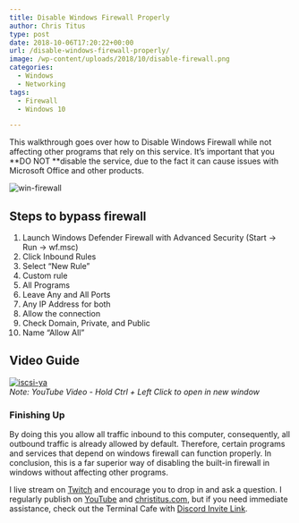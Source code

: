 ```yaml
---
title: Disable Windows Firewall Properly
author: Chris Titus
type: post
date: 2018-10-06T17:20:22+00:00
url: /disable-windows-firewall-properly/
image: /wp-content/uploads/2018/10/disable-firewall.png
categories:
  - Windows
  - Networking
tags:
  - Firewall
  - Windows 10

---
```

This walkthrough goes over how to Disable Windows Firewall while not affecting other programs that rely on this service. It&#8217;s important that you **DO NOT **disable the service, due to the fact it can cause issues with Microsoft Office and other products.<!--more-->

![win-firewall](/wp-content/uploads/2018/10/windows-firewall.png)

## Steps to bypass firewall

  1. Launch Windows Defender Firewall with Advanced Security (Start -> Run -> wf.msc)
  2. Click Inbound Rules
  3. Select &#8220;New Rule&#8221;
  4. Custom rule
  5. All Programs
  6. Leave Any and All Ports
  7. Any IP Address for both
  8. Allow the connection
  9. Check Domain, Private, and Public
 10. Name &#8220;Allow All&#8221;

## Video Guide

[![iscsi-ya](https://img.youtube.com/vi/fvFWFrN-MZQ/0.jpg)](https://www.youtube.com/watch?v=fvFWFrN-MZQ)  
_Note: YouTube Video - Hold Ctrl + Left Click to open in new window_


### Finishing Up

By doing this you allow all traffic inbound to this computer, consequently, all outbound traffic is already allowed by default. Therefore, certain programs and services that depend on windows firewall can function properly. In conclusion, this is a far superior way of disabling the built-in firewall in windows without affecting other programs.

I live stream on [Twitch][1] and encourage you to drop in and ask a question. I regularly publish on [YouTube][2] and [christitus.com][3], but if you need immediate assistance, check out the Terminal Cafe with [Discord Invite Link][4].

 [1]: https://twitch.tv/christitustech
 [2]: https://www.youtube.com/c/ChrisTitusTech
 [3]: https://www.christitus.com/
 [4]: https://www.christitus.com/discord
